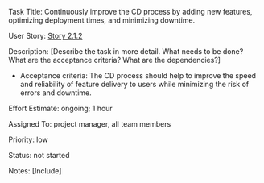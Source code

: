 Task Title: Continuously improve the CD process by adding new features, optimizing deployment times, and minimizing downtime.

User Story: [Story 2.1.2](../../stories/story_2.1.2.md)

Description: [Describe the task in more detail. What needs to be done? What are the acceptance criteria? What are the dependencies?]
* Acceptance criteria: The CD process should help to improve the speed and reliability of feature delivery to users while minimizing the risk of errors and downtime.

Effort Estimate: ongoing; 1 hour

Assigned To: project manager, all team members

Priority: low

Status: not started

Notes: [Include]
